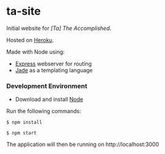 # ta-site

Initial website for _[Ta] The Accomplished_.

Hosted on [Heroku](http://the-accomplished.herokuapp.com).

Made with Node using:

* [Express](http://expressjs.com/) webserver for routing
* [Jade](http://jade-lang.com/) as a templating language

### Development Environment

* Download and install [Node](https://nodejs.org/)

Run the following commands:

```shell
$ npm install

$ npm start
```

The application will then be running on http://localhost:3000

